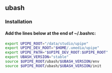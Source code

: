 ## ubash

### Installation

#### Add the lines below at the end of ~/.bashrc:
```bash
export UPIPE_ROOT="/data/studio/upipe"
export UPIPE_DEV_ROOT="$HOME/.umedia/upipe"
export UPIPE_PATH="$UPIPE_DEV_ROOT:$UPIPE_ROOT"
export UBASH_VERSION="stable"
source $UPIPE_ROOT/ubash/$UBASH_VERSION/env
source $UPIPE_ROOT/ubash/$UBASH_VERSION/init
```
